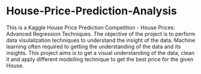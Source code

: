 # House-Price-Prediction-Analysis
This is a Kaggle House Price Prediction Competition - House Prices: Advanced Regression Techniques. The objective of the project is to perform data visulalization techniques to understand the insight of the data. Machine learning often required to getting the understanding of the data and its insights. This project aims is to get a visual understanding of the data, clean it and apply different modelling technique to get the best price for the given House.
